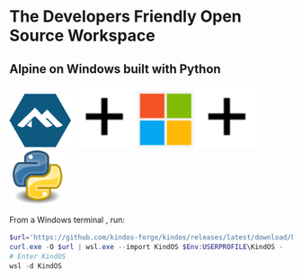 # The Developers Friendly Open Source Workspace

## Alpine on Windows built with Python

<div class="center-div">
    <img src="images/Alpine.png" class="small-img" width="110em">
    <img src="images/Add.svg" class="small-img" width="110em">
    <img src="images/Windows.svg" class="small-img" width="100em">
    <img src="images/Add.svg" class="small-img" width="110em">
    <img src="images/Python.svg" class="small-img" width="100em">
</div>


From a Windows terminal , run:
```powershell
$url='https://github.com/kindos-forge/kindos/releases/latest/download/kindos.tar.gz'
curl.exe -O $url | wsl.exe --import KindOS $Env:USERPROFILE\KindOS -
# Enter KindOS
wsl -d KindOS
```